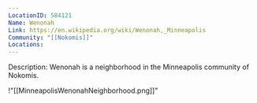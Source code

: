 ```yaml
---
LocationID: 584121
Name: Wenonah
Link: https://en.wikipedia.org/wiki/Wenonah,_Minneapolis 
Community: "[[Nokomis]]"
Locations: 
---
```


Description:
Wenonah is a neighborhood in the Minneapolis community of Nokomis.

!"[[MinneapolisWenonahNeighborhood.png]]"